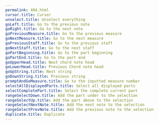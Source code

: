 ```yaml
---
permalink: 404.html
cursor.title: Cursor
unselect.title: Unselect everything
goLeft.title: Go to the previous note
goRight.title: Go to the next note
goPreviousMeasure.title: Go to the previous measure
goNextMeasure.title: Go to the next measure
goPreviousStaff.title: Go to the previous staff
goNextStaff.title: Go to the next staff
goPartBeginning.title: Go to the part beginning
goPartEnd.title: Go to the part end
goUpperHead.title: Next chord note head
goLowerHead.title: Previous Chord note head
goUpString.title: Next string
goDownString.title: Previous string
promptAndGoMeasure.title: Go to the inputted measure number
selectAllDisplayedParts.title: Select all displayed parts
selectCompletePart.title: Select the complete current part
rangeSelectDown.title: Add the part under to the selection
rangeSelectUp.title: Add the part above to the selection
rangeSelectNextNote.title: Add the next note to the selection
rangeSelectPrevNote.title: Add the previous note to the selection
duplicate.title: Duplicate
---
```

